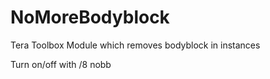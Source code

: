 # NoMoreBodyblock
Tera Toolbox Module which removes bodyblock in instances

Turn on/off with /8 nobb
